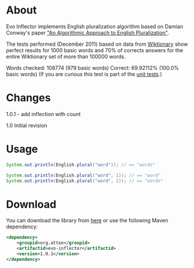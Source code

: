 About
=====

Evo Inflector implements English pluralization algorithm based on Damian Conway's paper ["An Algorithmic Approach to English Pluralization"](http://www.csse.monash.edu.au/~damian/papers/HTML/Plurals.html).

The tests performed (December 2011) based on data from [Wiktionary](http://dumps.wikimedia.org/enwiktionary/latest/) show perfect results for 1000 basic words and 70% of corrects answers for the entire Wiktionary set of more than 100000 words.

Words checked: 108774 (979 basic words)
Correct: 69.92112% (100.0% basic words)
(If you are curious this test is part of the [unit tests](https://github.com/atteo/evo-inflector/blob/master/src/test/java/org/atteo/evo/inflector/EnglishInflectorTest.java).)

Changes
=======

1.0.1
	- add inflection with count

1.0 Initial revision

Usage
=====

```java
System.out.println(English.plural("word")); // == "words"

System.out.println(English.plural("word", 1)); // == "word"
System.out.println(English.plural("word", 2)); // == "words"
```

Download
========

You can download the library from [here](http://search.maven.org/remotecontent?filepath=org/atteo/evo-inflector/1.0.1/evo-inflector-1.0.1.jar) or use the following Maven dependency:

```xml
<dependency>
    <groupid>org.atteo</groupid>
    <artifactid>evo-inflector</artifactid>
    <version>1.0.1</version>
</dependency>
```



